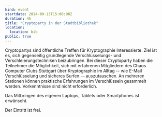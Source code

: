 ```yaml
---
kind: event
startdate: 2014-09-13T15:00:00Z
duration: 4h
title: "Cryptoparty in der Stadtbibliothek"
location:
  location: bib
public: true
---
```

Cryptopartys sind öffentliche Treffen für Kryptographie Interessierte.
Ziel ist es, sich gegenseitig grundlegende Verschlüsselungs- und
Verschleierungstechniken beizubringen.
Bei dieser Cryptoparty haben die Teilnehmer die Möglichkeit, sich mit
erfahrenen Mitgliedern des Chaos Computer Clubs Stuttgart über
Kryptographie im Alltag -- wie E-Mail Verschlüsselung und sicheres Surfen -–
auszutauschen. An mehreren Stationen können praktische Erfahrungen im
Verschlüsseln gesammelt werden. Vorkenntnisse sind nicht erforderlich.

Das Mitbringen des eigenen Laptops, Tablets oder Smartphones ist erwünscht.

Der Eintritt ist frei.

